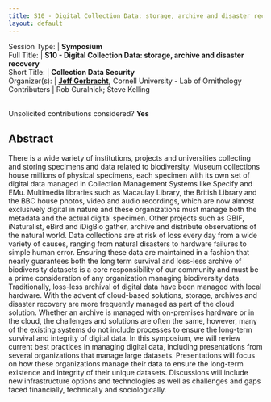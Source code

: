 ```yaml
---
title: S10 - Digital Collection Data: storage, archive and disaster recovery
layout: default
---
```


Session Type: | **Symposium**  
Full Title:   | **S10 - Digital Collection Data: storage, archive and disaster recovery**  
Short Title:  | **Collection Data Security**  
Organizer(s): | **[Jeff Gerbracht](mailto:jag73@cornell.edu),** Cornell University - Lab of Ornithology
Contributers  | Rob Guralnick; Steve Kelling


<p><br />Unsolicited contributions considered? <strong>Yes</strong></p>

<!--
**Is your session open to unsolicited contributions?** Yes
**How many 80-minute sessions are you requesting?** 1
**Technical Requirements:** 
-->
 
## Abstract  

There is a wide variety of institutions, projects and universities collecting and storing specimens and data related to biodiversity. Museum collections house millions of physical specimens, each specimen with its own set of digital data managed in Collection Management Systems like Specify and EMu. Multimedia libraries such as Macaulay Library, the British Library and the BBC house photos, video and audio recordings, which are now almost exclusively digital in nature and these organizations must manage both the metadata and the actual digital specimen. Other projects such as GBIF, iNaturalist, eBird and iDigBio gather, archive and distribute observations of the natural world. Data collections are at risk of loss every day from a wide variety of causes, ranging from natural disasters to hardware failures to simple human error. Ensuring these data are maintained in a fashion that nearly guarantees both the long term survival and loss-less archive of biodiversity datasets is a core responsibility of our community and must be a prime consideration of any organization managing biodiversity data. Traditionally, loss-less archival of digital data have been managed with local hardware. With the advent of cloud-based solutions, storage, archives and disaster recovery are more frequently managed as part of the cloud solution. Whether an archive is managed with on-premises hardware or in the cloud, the challenges and solutions are often the same, however, many of the existing systems do not include processes to ensure the long-term survival and integrity of digital data. In this symposium, we will review current best practices in managing digital data, including presentations from several organizations that manage large datasets. Presentations will focus on how these organizations manage their data to ensure the long-term existence and integrity of their unique datasets. Discussions will include new infrastructure options and technologies as well as challenges and gaps faced financially, technically and sociologically.


